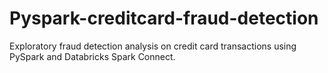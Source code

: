 # Pyspark-creditcard-fraud-detection
Exploratory fraud detection analysis on credit card transactions using PySpark and Databricks Spark Connect.
